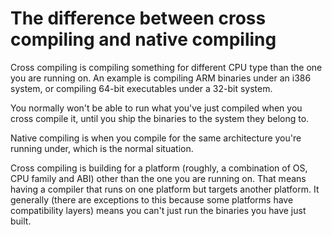 # The difference between cross compiling and native compiling  

Cross compiling is compiling something for different CPU type than the one you are running on. An example is compiling ARM binaries under an i386 system, or compiling 64-bit executables under a 32-bit system.

You normally won't be able to run what you've just compiled when you cross compile it, until you ship the binaries to the system they belong to.

Native compiling is when you compile for the same architecture you're running under, which is the normal situation.

Cross compiling is building for a platform (roughly, a combination of OS, CPU family and ABI) other than the one you are running on. That means having a compiler that runs on one platform but targets another platform. It generally (there are exceptions to this because some platforms have compatibility layers) means you can't just run the binaries you have just built.


